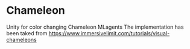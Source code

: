 # Chameleon

Unity for color changing Chameleon MLagents
The implementation has been taked from https://www.immersivelimit.com/tutorials/visual-chameleons

